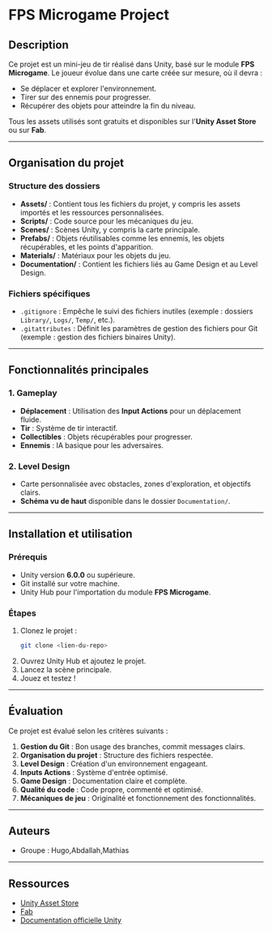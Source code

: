 # FPS Microgame Project

## Description
Ce projet est un mini-jeu de tir réalisé dans Unity, basé sur le module **FPS Microgame**. Le joueur évolue dans une carte créée sur mesure, où il devra :

- Se déplacer et explorer l'environnement.
- Tirer sur des ennemis pour progresser.
- Récupérer des objets pour atteindre la fin du niveau.

Tous les assets utilisés sont gratuits et disponibles sur l'**Unity Asset Store** ou sur **Fab**.

---

## Organisation du projet

### Structure des dossiers
- **Assets/** : Contient tous les fichiers du projet, y compris les assets importés et les ressources personnalisées.
- **Scripts/** : Code source pour les mécaniques du jeu.
- **Scenes/** : Scènes Unity, y compris la carte principale.
- **Prefabs/** : Objets réutilisables comme les ennemis, les objets récupérables, et les points d'apparition.
- **Materials/** : Matériaux pour les objets du jeu.
- **Documentation/** : Contient les fichiers liés au Game Design et au Level Design.

### Fichiers spécifiques
- `.gitignore` : Empêche le suivi des fichiers inutiles (exemple : dossiers `Library/`, `Logs/`, `Temp/`, etc.).
- `.gitattributes` : Définit les paramètres de gestion des fichiers pour Git (exemple : gestion des fichiers binaires Unity).

---

## Fonctionnalités principales

### 1. Gameplay
- **Déplacement** : Utilisation des **Input Actions** pour un déplacement fluide.
- **Tir** : Système de tir interactif.
- **Collectibles** : Objets récupérables pour progresser.
- **Ennemis** : IA basique pour les adversaires.

### 2. Level Design
- Carte personnalisée avec obstacles, zones d'exploration, et objectifs clairs.
- **Schéma vu de haut** disponible dans le dossier `Documentation/`.

---

## Installation et utilisation

### Prérequis
- Unity version **6.0.0** ou supérieure.
- Git installé sur votre machine.
- Unity Hub pour l'importation du module **FPS Microgame**.

### Étapes
1. Clonez le projet :
   ```bash
   git clone <lien-du-repo>
   ```
2. Ouvrez Unity Hub et ajoutez le projet.
3. Lancez la scène principale.
4. Jouez et testez !

---

## Évaluation

Ce projet est évalué selon les critères suivants :

1. **Gestion du Git** : Bon usage des branches, commit messages clairs.
2. **Organisation du projet** : Structure des fichiers respectée.
3. **Level Design** : Création d'un environnement engageant.
4. **Inputs Actions** : Système d'entrée optimisé.
5. **Game Design** : Documentation claire et complète.
6. **Qualité du code** : Code propre, commenté et optimisé.
7. **Mécaniques de jeu** : Originalité et fonctionnement des fonctionnalités.

---

## Auteurs

- Groupe : Hugo,Abdallah,Mathias 

---

## Ressources

- [Unity Asset Store](https://assetstore.unity.com/)
- [Fab](https://fab.com/)
- [Documentation officielle Unity](https://docs.unity3d.com/)
